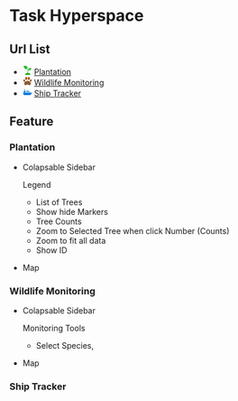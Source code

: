 # Task Hyperspace

## Url List

- ![Plantation](assets/sprout.png) [Plantation](https://lighteagle.github.io/task-hyperspace/plantation/)
- ![Wildlife Monitoring](assets/paw.png) [Wildlife Monitoring](https://lighteagle.github.io/task-hyperspace/wildlife/)
- ![Ship Tracker](assets/ship.png) [Ship Tracker](https://lighteagle.github.io/task-hyperspace/ship/)

## Feature

### Plantation

- Colapsable Sidebar

    Legend

  - List of Trees
  - Show hide Markers
  - Tree Counts
  - Zoom to Selected Tree when click Number (Counts)
  - Zoom to fit all data
  - Show ID

- Map

### Wildlife Monitoring
- Colapsable Sidebar

    Monitoring Tools

  - Select Species, 

- Map

### Ship Tracker
